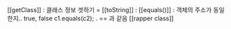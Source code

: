 [[getClass]] : 클래스 정보 겟하기 =
[[toString]] : 
[[equals()]] : 객체의 주소가 동일한지.. true, false c1.equals(c2);  .  == 과 같음
[[rapper class]]
